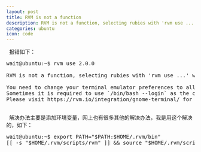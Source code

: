 ```yaml
---
layout: post
title: RVM is not a function 
description: RVM is not a function, selecting rubies with 'rvm use ...' will not work. 
categories: ubuntu
icon: code
---
```


&nbsp;&nbsp;报错如下：     

<pre class="prettyprint">
<icode class="bash">wait@ubuntu:~$ rvm use 2.0.0

RVM is not a function, selecting rubies with 'rvm use ...' will not work.

You need to change your terminal emulator preferences to allow login shell.
Sometimes it is required to use `/bin/bash --login` as the command.
Please visit https://rvm.io/integration/gnome-terminal/ for an example.
</icode>
</pre>

&nbsp;&nbsp;解决办法主要是添加环境变量，网上也有很多其他的解决办法，我是用这个解决的，如下：

<pre class="prettyprint">
<icode class="bash">wait@ubuntu:~$ export PATH="$PATH:$HOME/.rvm/bin" 
[[ -s "$HOME/.rvm/scripts/rvm" ]] && source "$HOME/.rvm/scripts/rvm"
</icode>
</pre>
